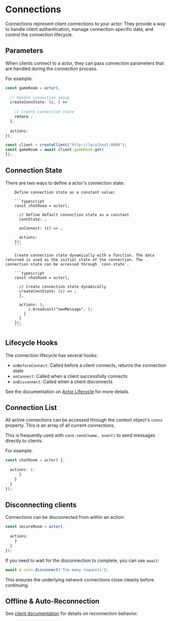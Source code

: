 # Connections

Connections represent client connections to your actor. They provide a way to handle client authentication, manage connection-specific data, and control the connection lifecycle.

## Parameters

When clients connect to a actor, they can pass connection parameters that are handled during the connection process.

For example:

```typescript actor.ts
const gameRoom = actor(,
  
  // Handle connection setup
  createConnState: (c, ) => 
    
    // Create connection state
    return ;
  },
  
  actions: 
});
```

```typescript client.ts
const client = createClient("http://localhost:8080");
const gameRoom = await client.gameRoom.get(
});
```

## Connection State

There are two ways to define a actor's connection state:

		Define connection state as a constant value:

		```typescript
		const chatRoom = actor(,
		  
		  // Define default connection state as a constant
		  connState: ,
		  
		  onConnect: (c) => ,
		  
		  actions: 
		});
		```

		Create connection state dynamically with a function. The data returned is used as the initial state of the connection. The connection state can be accessed through `conn.state`.

		```typescript
		const chatRoom = actor(,
		  
		  // Create connection state dynamically
		  createConnState: (c) => ;
		  },
		  
		  actions: );
		      c.broadcast("newMessage", );
		    }
		  }
		});
		```

## Lifecycle Hooks

The connection lifecycle has several hooks:

- `onBeforeConnect`: Called before a client connects, returns the connection state
- `onConnect`: Called when a client successfully connects
- `onDisconnect`: Called when a client disconnects

See the documentation on [Actor Lifecycle](/docs/actors/lifecycle) for more details.

## Connection List

All active connections can be accessed through the context object's `conns` property. This is an array of all current connections.

This is frequently used with `conn.send(name, event)` to send messages directly to clients.

For example:

```typescript
const chatRoom = actor( },
  
  actions: );
      }
    }
  }
});
```

## Disconnecting clients

Connections can be disconnected from within an action:

```typescript
const secureRoom = actor(,
  
  actions: 
    }
  }
});
```

If you need to wait for the disconnection to complete, you can use `await`:

```typescript
await c.conn.disconnect('Too many requests');
```

This ensures the underlying network connections close cleanly before continuing.

## Offline & Auto-Reconnection

See [client documentation](/docs/actors/communicating-with-actors) for details on reconnection behavior.